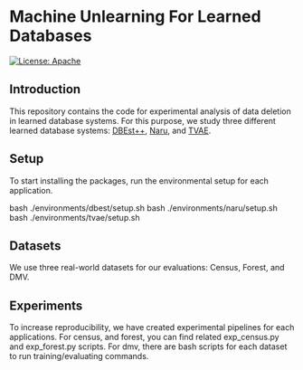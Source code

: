 # Machine Unlearning For Learned Databases

[![License: Apache](https://img.shields.io/badge/License-Apache-blue.svg)](https://opensource.org/licenses/Apache-2.0)

## Introduction

This repository contains the code for experimental analysis of data deletion in learned database systems. For this purpose, we study three different learned database systems: [DBEst++](https://github.com/qingzma/DBEst_MDN.git), [Naru](https://github.com/naru-project/naru.git), and [TVAE](https://github.com/sdv-dev/CTGAN.git). 

## Setup

To start installing the packages, run the environmental setup for each application. 

bash ./environments/dbest/setup.sh
bash ./environments/naru/setup.sh
bash ./environments/tvae/setup.sh


## Datasets

We use three real-world datasets for our evaluations: Census, Forest, and DMV.

## Experiments

To increase reproducibility, we have created experimental pipelines for each applications. For census, and forest, you can find related exp_census.py and exp_forest.py scripts. For dmv, there are bash scripts for each dataset to run training/evaluating commands. 
